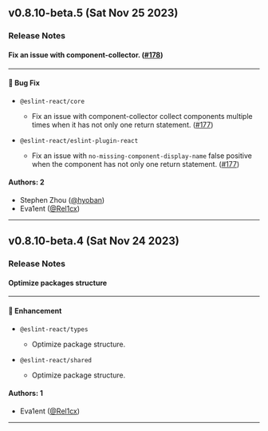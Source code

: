 ## v0.8.10-beta.5 (Sat Nov 25 2023)

### Release Notes

#### Fix an issue with component-collector. ([#178](https://github.com/Rel1cx/eslint-react/pull/178))

---

#### 🐛 Bug Fix

- `@eslint-react/core`
  - Fix an issue with component-collector collect components multiple times when it has not only one return statement. ([#177](https://github.com/Rel1cx/eslint-react/pull/177))

- `@eslint-react/eslint-plugin-react`
  - Fix an issue with `no-missing-component-display-name` false positive when the component has not only one return statement. ([#177](https://github.com/Rel1cx/eslint-react/pull/177))

#### Authors: 2

- Stephen Zhou ([@hyoban](https://github.com/hyoban))
- Eva1ent ([@Rel1cx](https://github.com/Rel1cx))

---

## v0.8.10-beta.4 (Sat Nov 24 2023)

### Release Notes

#### Optimize packages structure

---

#### 🚀 Enhancement

- `@eslint-react/types`
  - Optimize package structure.

- `@eslint-react/shared`
  - Optimize package structure.

#### Authors: 1

- Eva1ent ([@Rel1cx](https://github.com/Rel1cx))

---
